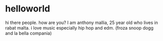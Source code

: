 # helloworld

hi there people. how are you?
I am anthony mallia, 25 year old who lives in rabat malta.
i love music especially hip hop and edm. (froza snoop dogg and la bella compania)

